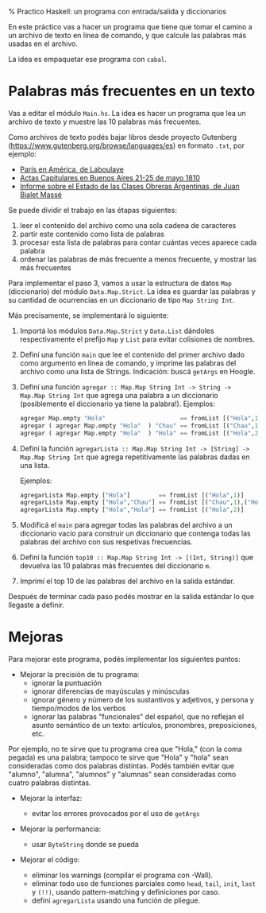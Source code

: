 % Practico Haskell: un programa con entrada/salida y diccionarios

En este práctico vas a hacer un programa que tiene que tomar el camino
a un archivo de texto en línea de comando, y que calcule las palabras
más usadas en el archivo.

La idea es empaquetar ese programa con `cabal`.

# Palabras más frecuentes en un texto

Vas a editar el módulo `Main.hs`. La idea es hacer un programa que lea un archivo de texto y muestre
las 10 palabras más frecuentes.

Como archivos de texto podés bajar libros desde
proyecto Gutenberg (<https://www.gutenberg.org/browse/languages/es>) en formato `.txt`, por ejemplo:

* [París en América, de Laboulaye](https://www.gutenberg.org/files/54386/54386-0.txt)
* [Actas Capitulares en Buenos Aires 21-25 de mayo 1810](https://www.gutenberg.org/cache/epub/19643/pg19643.txt)
* [Informe sobre el Estado de las Clases Obreras Argentinas, de Juan Bialet Massé](https://cs.famaf.unc.edu.ar/~hoffmann/pd19/files/bialet_masse_informe_v1.txt)

Se puede dividir el trabajo en las étapas siguientes:

1. leer el contenido del archivo como una sola cadena de caracteres
2. partir este contenido como lista de palabras
3. procesar esta lista de palabras para contar cuántas veces aparece cada palabra
4. ordenar las palabras de más frecuente a menos frecuente,
   y mostrar las más frecuentes

Para implementar el paso 3, vamos a usar la estructura de datos 
`Map` (diccionario) del módulo `Data.Map.Strict`.
La idea es guardar las palabras y su cantidad de ocurrencias
en un diccionario de tipo `Map String Int`.

Más precisamente, se implementará lo siguiente:

 1. Importá los módulos `Data.Map.Strict` y `Data.List` dándoles respectivamente
    el prefijo `Map` y `List` para evitar colisiones de nombres.
 2. Definí una función `main` que lee el contenido
    del primer archivo dado como argumento en línea de comando,
    y imprime las palabras del archivo como una lista de Strings.
    Indicación: buscá `getArgs` en Hoogle.
 3. Definí una función `agregar :: Map.Map String Int -> String -> Map.Map String Int`
    que agrega una palabra a un diccionario (posiblemente el diccionario
    ya tiene la palabra!).
    Ejemplos:

    ~~~haskell
    agregar Map.empty "Hola"                     == fromList [("Hola",1)]
    agregar ( agregar Map.empty "Hola"  ) "Chau" == fromList [("Chau",1),("Hola",1)]
    agregar ( agregar Map.empty "Hola"  ) "Hola" == fromList [("Hola",2)]
    ~~~

 4. Definí la función 
    `agregarLista :: Map.Map String Int -> [String] -> Map.Map String Int` que
    agrega repetitivamente las palabras dadas en una lista.

    Ejemplos:

    ~~~haskell
    agregarLista Map.empty ["Hola"]        == fromList [("Hola",1)]
    agregarLista Map.empty ["Hola","Chau"] == fromList [("Chau",1),("Hola",1)]
    agregarLista Map.empty ["Hola","Hola"] == fromList [("Hola",2)]
    ~~~

 5. Modificá el `main` para agregar todas las palabras del archivo a un diccionario vacío
    para construir un diccionario que contenga todas las palabras del archivo con sus
    respetivas frecuencias.
 6. Definí la función `top10 :: Map.Map String Int -> [(Int, String)]`
    que devuelva las 10 palabras más frecuentes del diccionario `m`.
 7. Imprimí el top 10 de las palabras del archivo en la salida estándar.

Después de terminar cada paso podés mostrar en la salida estándar lo que
llegaste a definir.

# Mejoras

Para mejorar este programa, podés implementar los siguientes puntos:

  * Mejorar la precisión de tu programa:
    * ignorar la puntuación
    * ignorar diferencias de mayúsculas y minúsculas
    * ignorar género y número de los sustantivos y adjetivos, y persona y tiempo/modos de los verbos
    * ignorar las palabras "funcionales" del español, que no reflejan el asunto semántico
      de un texto: artículos, pronombres, preposiciones, etc.

Por ejemplo, no te sirve que tu programa crea que "Hola," (con la coma pegada) es una palabra;
tampoco te sirve que "Hola" y "hola" sean consideradas como dos palabras distintas.
Podés también evitar que "alumno", "alumna", "alumnos" y "alumnas" sean consideradas
como cuatro palabras distintas.

  * Mejorar la interfaz:
    * evitar los errores provocados por el uso de `getArgs`

  * Mejorar la performancia:
    * usar `ByteString` donde se pueda

  * Mejorar el código:
    * eliminar los warnings (compilar el programa con -Wall).
    * eliminar todo uso de funciones parciales como `head`, `tail`, `init`, `last` y `(!!)`,
      usando pattern-matching y definiciones por caso.
    * definí `agregarLista` usando una función de pliegue.

